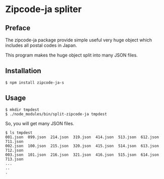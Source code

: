 # Zipcode-ja spliter

## Preface

The zipcode-ja package provide simple useful very huge object which includes all postal codes in Japan.

This program makes the huge object split into many JSON files.


## Installation

~~~
$ npm install zipcode-ja-s
~~~

## Usage

~~~
$ mkdir tmpdest
$ ./node_modules/bin/split-zipcode-ja tmpdest
~~~

So, you will get many JSON files.

~~~
$ ls tmpdest
001.json  099.json  214.json  319.json  414.json  513.json  612.json  711.json
002.json  100.json  215.json  320.json  415.json  514.json  613.json  712.json
003.json  101.json  216.json  321.json  416.json  515.json  614.json  713.json
...
..
.
~~~

